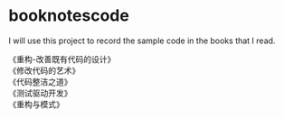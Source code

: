 # booknotescode
I will use this project to record the sample code in the books that I read.

《重构-改善既有代码的设计》  
《修改代码的艺术》   
《代码整洁之道》    
《测试驱动开发》    
《重构与模式》
